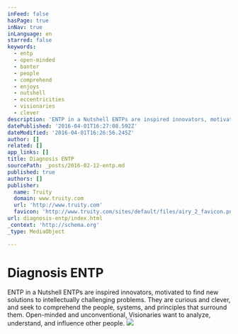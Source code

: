 ```yaml
---
inFeed: false
hasPage: true
inNav: true
inLanguage: en
starred: false
keywords:
  - entp
  - open-minded
  - banter
  - people
  - comprehend
  - enjoys
  - nutshell
  - eccentricities
  - visionaries
  - clever
description: 'ENTP in a Nutshell ENTPs are inspired innovators, motivated to find new solutions to intellectually challenging problems. They are curious and clever, and seek to comprehend the people, systems, and principles that surround them. Open-minded and unconventional, Visionaries want to analyze, understand, and influence other people.'
datePublished: '2016-04-01T16:27:08.592Z'
dateModified: '2016-04-01T16:26:56.245Z'
author: []
related: []
app_links: []
title: Diagnosis ENTP
sourcePath: _posts/2016-02-12-entp.md
published: true
authors: []
publisher:
  name: Truity
  domain: www.truity.com
  url: 'http://www.truity.com'
  favicon: 'http://www.truity.com/sites/default/files/airy_2_favicon.png'
url: diagnosis-entp/index.html
_context: 'http://schema.org'
_type: MediaObject

---
```

# Diagnosis ENTP

ENTP in a Nutshell ENTPs are inspired innovators, motivated to find new solutions to intellectually challenging problems. They are curious and clever, and seek to comprehend the people, systems, and principles that surround them. Open-minded and unconventional, Visionaries want to analyze, understand, and influence other people.
![](https://the-grid-user-content.s3-us-west-2.amazonaws.com/85afc39e-63a3-4a08-9a77-41a3df39679d.jpg)